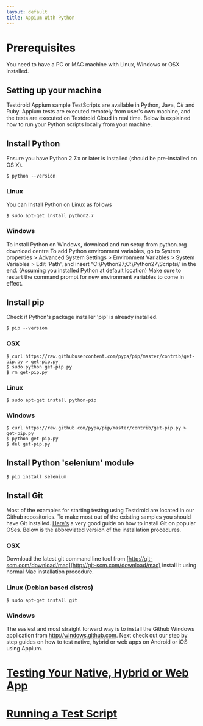 ```yaml
---
layout: default
title: Appium With Python
---
```


# Prerequisites 

You need to have a PC or MAC machine with Linux, Windows or OSX installed.

## Setting up your machine

Testdroid Appium sample TestScripts are available in Python, Java, C#
and Ruby. Appium tests are executed remotely from user's own machine,
and the tests are executed on Testdroid Cloud in real time. Below is
explained how to run your Python scripts locally from your machine.

## Install Python

Ensure you have Python 2.7.x or later is installed (should be pre-installed on OS X)​.

```shell
$ python --version​
```

### Linux

You can Install Python on Linux as follows

```shell
$ sudo apt-get install python2.7
```

### Windows

To install Python on Windows, download and run setup from python.org
download centre To add Python environment variables, go to System
properties > Advanced System Settings > Environment Variables > System
Variables > Edit 'Path', and insert
“C:\Python27\;C:\Python27\Scripts\” in the end. (Assuming you
installed Python at default location) Make sure to restart the command
prompt for new environment variables to come in effect.
 
## Install pip

Check if Python's package installer 'pip' is already installed.

```shell
$ pip --version
```

### OSX
```shell
$ curl https://raw.githubusercontent.com/pypa/pip/master/contrib/get-pip.py > get-pip.py
$ sudo python get-pip.py
$ rm get-pip.py
```

### Linux

```shell
$ sudo apt-get install python-pip
```

### Windows
```shell
$ curl https://raw.github.com/pypa/pip/master/contrib/get-pip.py > get-pip.py
$ python get-pip.py
$ del get-pip.py
```

## Install Python 'selenium' module

```shell
$ pip install selenium
```

## Install Git

Most of the examples for starting testing using Testdroid are located
in our Github repositories. To make most out of the existing samples
you should have Git installed.
[Here's](https://git-scm.com/book/en/v2/Getting-Started-Installing-Git)
a very good guide on how to install Git on popular OSes. Below is the
abbreviated version of the installation procedures.

### OSX

Download the latest git command line tool from
[http://git-scm.com/download/mac](http://git-scm.com/download/mac) install it using normal Mac
installation procedure.

### Linux (Debian based distros)

```shell
$ sudo apt-get install git
```

### ​Windows

The easiest and most straight forward way is to install the Github
Windows application from http://windows.github.com.  Next check out
our step by step guides on how to test native, hybrid or web apps on
Android or iOS using Appium.

# [Testing Your Native, Hybrid or Web App](native-hybrid-web-app-testing.html)

# [Running a Test Script](running-the-test-script.html)
